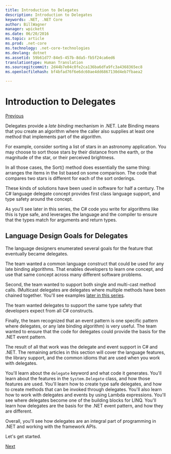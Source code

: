 ```yaml
---
title: Introduction to Delegates
description: Introduction to Delegates
keywords: .NET, .NET Core
author: BillWagner
manager: wpickett
ms.date: 06/20/2016
ms.topic: article
ms.prod: .net-core
ms.technology: .net-core-technologies
ms.devlang: dotnet
ms.assetid: 59b61d77-84e5-457b-8da5-fb5f24ca6ed6
translationtype: Human Translation
ms.sourcegitcommit: 2d44b7e04c0fe2ca136ba6dfa9fc3a4368365ec8
ms.openlocfilehash: bf4bfad76f6e6dc60ae4dd6867130d4eb7fbaea2

---
```


# Introduction to Delegates

[Previous](delegates-events.md)

Delegates provide a *late binding* mechanism in .NET. Late Binding means that you create an algorithm where the caller also supplies at least one method that implements part of the algorithm.

For example, consider sorting a list of stars in an astronomy application.
You may choose to sort those stars by their distance from the earth, or the magnitude of the star, or their perceived brightness.

In all those cases, the Sort() method does essentially the same thing: arranges the items in the list based on some comparison. The code that compares two stars is different for each of the sort orderings.

These kinds of solutions have been used in software for half a century.
The C# language delegate concept provides first class language support, and type safety around the concept.

As you'll see later in this series, the C# code you write for algorithms like this is type safe, and leverages the language and the compiler to ensure that the types match for arguments and return types.

## Language Design Goals for Delegates

The language designers enumerated several goals for the feature that eventually became delegates.

The team wanted a common language construct that could be used for any late binding algorithms. That enables developers to learn one concept, and use that same concept across many different software problems.

Second, the team wanted to support both single and multi-cast method calls. (Multicast delegates are delegates where multiple methods have been chained together. You'll see examples [later in this series](delegate-class.md). 

The team wanted delegates to support the same type safety that developers expect from all C# constructs. 

Finally, the team recognized that an event pattern is one specific pattern where delegates, or any late binding algorithm) is very useful. The team wanted to ensure that the code for delegates could provide the basis for the .NET event pattern.

The result of all that work was the delegate and event support in C# and .NET. The remaining articles in this section will cover the language features, the library support, and the common idioms that are used when you work with delegates.

You'll learn about the `delegate` keyword and what code it generates. You'll learn about the features in the `System.Delegate` class, and how those features are used. You'll learn how to create type safe delegates, and how to create methods that can be invoked through delegates. You'll also learn how to work with delegates and events by using Lambda expressions. You'll see where delegates become one of the building blocks for LINQ. You'll learn how delegates are the basis for the .NET event pattern, and how they are different.

Overall, you'll see how delegates are an integral part of programming in .NET and working with the framework APIs.

Let's get started.

[Next](delegate-class.md)



<!--HONumber=Aug16_HO2-->


